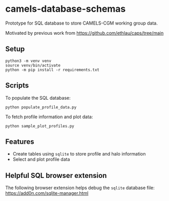 # camels-database-schemas

Prototype for SQL database to store CAMELS-CGM working group data.

Motivated by previous work from https://github.com/ethlau/caps/tree/main

## Setup
```
python3 -m venv venv
source venv/bin/activate
python -m pip install -r requirements.txt
```

## Scripts
To populate the SQL database:
```
python populate_profile_data.py
```

To fetch profile information and plot data:
```
python sample_plot_profiles.py
```

## Features

- Create tables using `sqlite` to store profile and halo information
- Select and plot profile data

## Helpful SQL browser extension

The following browser extension helps debug the `sqlite` database file: https://add0n.com/sqlite-manager.html

